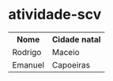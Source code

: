 # atividade-scv

<table>
  <tr>
    <th>Nome</th>
    <th>Cidade natal</th>
  </tr>
  <tr>
    <td>Rodrigo</td>
    <td>Maceio</td>
  </tr>
  <tr>
  <td>Emanuel</td>
  <td>Capoeiras</td>
  </tr>
</table>